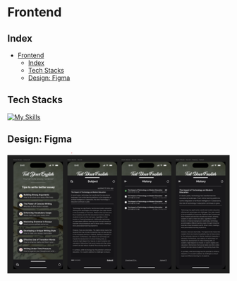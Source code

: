 # Frontend

## Index
- [Frontend](#frontend)
  - [Index](#index)
  - [Tech Stacks](#tech-stacks)
  - [Design: Figma](#design-figma)

## Tech Stacks
[![My Skills](https://skillicons.dev/icons?i=react,ts,html,css,figma)](https://skillicons.dev)

## Design: Figma

<img src="/docs/images/mobile-prototype.png">

